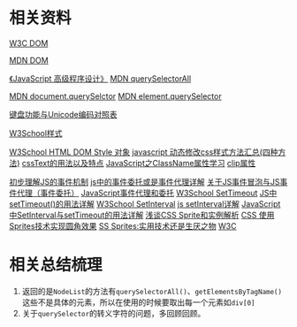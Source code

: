 # 相关资料

[W3C DOM](http://www.w3school.com.cn/js/js_htmldom.asp)

[MDN DOM](https://developer.mozilla.org/zh-CN/docs/Learn/JavaScript/Client-side_web_APIs/Manipulating_documents)

[《JavaScript 高级程序设计》]()
[MDN querySelectorAll](https://developer.mozilla.org/en-US/docs/Web/API/Element/querySelectorAll)

[MDN document.querySelctor](https://developer.mozilla.org/zh-CN/docs/Web/API/Document/querySelector)
[MDN element.querySelector](https://developer.mozilla.org/zh-CN/docs/Web/API/Element/querySelector)

[键盘功能与Unicode编码对照表](https://blog.csdn.net/shuilan0066/article/details/7688997)

[W3School样式](http://www.w3school.com.cn/js/js_htmldom_css.asp)

[W3School HTML DOM Style 对象](http://www.w3school.com.cn/jsref/dom_obj_style.asp)
[javascript 动态修改css样式方法汇总(四种方法)](https://www.cnblogs.com/aademeng/articles/6279060.html)
[cssText的用法以及特点](https://www.cnblogs.com/majingyi/p/6840818.html)
[JavaScript之ClassName属性学习](https://www.cnblogs.com/GreenLeaves/p/5757216.html)
[clip属性](https://www.w3cplus.com/css3/clip.html)

[初步理解JS的事件机制](https://www.cnblogs.com/lazychen/p/5664788.html)
[js中的事件委托或是事件代理详解](https://www.cnblogs.com/liugang-vip/p/5616484.html)
[关于JS事件冒泡与JS事件代理（事件委托）](https://blog.csdn.net/supercoooooder/article/details/52190100)
[JavaScript事件代理和委托](https://segmentfault.com/a/1190000002613617)
[W3School SetTimeout](http://www.w3school.com.cn/jsref/met_win_settimeout.asp)
[JS中setTimeout()的用法详解](http://www.jb51.net/article/35535.htm)
[W3School SetInterval](http://www.w3school.com.cn/jsref/met_win_setinterval.asp)
[js setInterval详解](https://www.cnblogs.com/everest33Tong/p/6322484.html)
[JavaScript中SetInterval与setTimeout的用法详解](http://www.jb51.net/article/74606.htm)
[浅谈CSS Sprite和实例解析](https://blog.csdn.net/u011349149/article/details/24181675)
[CSS 使用Sprites技术实现圆角效果](http://www.jb51.net/article/83111.htm)
[SS Sprites:实用技术还是生厌之物](http://www.zhangxinxu.com/wordpress/2010/03/%E7%BF%BB%E8%AF%91-css-sprites%E5%AE%9E%E7%94%A8%E6%8A%80%E6%9C%AF%E8%BF%98%E6%98%AF%E7%94%9F%E5%8E%8C%E4%B9%8B%E7%89%A9%EF%BC%9F/)
[W3C](https://www.w3.org/TR/2000/REC-DOM-Level-2-Events-20001113/events.html)
# 相关总结梳理
1. 返回的是`NodeList`的方法有`querySelectorAll()`、`getElementsByTagName()`这些不是具体的元素，所以在使用的时候要取出每一个元素如`div[0]`
2. 关于`querySelector`的转义字符的问题，多回顾回顾。